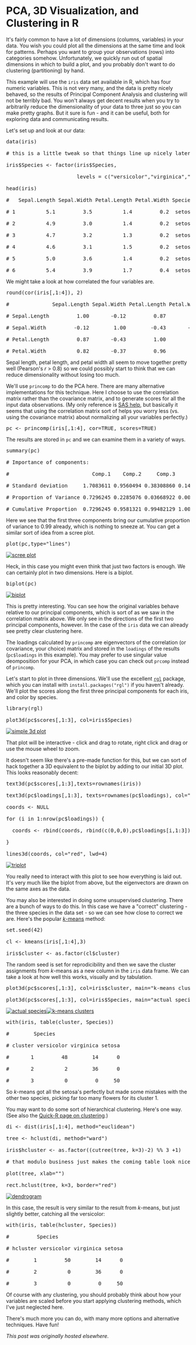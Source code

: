# PCA, 3D Visualization, and Clustering in R



It's fairly common to have a lot of dimensions (columns, variables) in your data. You wish you could plot all the dimensions at the same time and look for patterns. Perhaps you want to group your observations (rows) into categories somehow. Unfortunately, we quickly run out of spatial dimensions in which to build a plot, and you probably don't want to do clustering (partitioning) by hand.

This example will use the <code>iris</code> data set available in R, which has four numeric variables. This is not very many, and the data is pretty nicely behaved, so the results of Principal Component Analysis and clustering will not be terribly bad. You won't always get decent results when you try to arbitrarily reduce the dimensionality of your data to three just so you can make pretty graphs. But it sure is fun - and it can be useful, both for exploring data and communicating results.

Let's set up and look at our data:

<pre>data(iris)

# this is a little tweak so that things line up nicely later on

iris$Species &lt;- factor(iris$Species,

                       levels = c("versicolor","virginica","setosa"))

head(iris)

#   Sepal.Length Sepal.Width Petal.Length Petal.Width Species

# 1          5.1         3.5          1.4         0.2  setosa

# 2          4.9         3.0          1.4         0.2  setosa

# 3          4.7         3.2          1.3         0.2  setosa

# 4          4.6         3.1          1.5         0.2  setosa

# 5          5.0         3.6          1.4         0.2  setosa

# 6          5.4         3.9          1.7         0.4  setosa</pre>

We might take a look at how correlated the four variables are.

<pre>round(cor(iris[,1:4]), 2)

#              Sepal.Length Sepal.Width Petal.Length Petal.Width

# Sepal.Length         1.00       -0.12         0.87        0.82

# Sepal.Width         -0.12        1.00        -0.43       -0.37

# Petal.Length         0.87       -0.43         1.00        0.96

# Petal.Width          0.82       -0.37         0.96        1.00</pre>

Sepal length, petal length, and petal width all seem to move together pretty well (Pearson's <em>r</em> &gt; 0.8) so we could possibly start to think that we can reduce dimensionality without losing too much.

We'll use <code>princomp</code> to do the PCA here. There are many alternative implementations for this technique. Here I choose to use the correlation matrix rather than the covariance matrix, and to generate scores for all the input data observations. (My only reference is <a href="http://support.sas.com/documentation/cdl/en/statug/63347/HTML/default/viewer.htm#statug_princomp_sect004.htm">SAS help</a>, but basically it seems that using the correlation matrix sort of helps you worry less (vs. using the covariance matrix) about normalizing all your variables perfectly.)

<pre>pc &lt;- princomp(iris[,1:4], cor=TRUE, scores=TRUE)</pre>

The results are stored in <code>pc</code> and we can examine them in a variety of ways.

<pre>summary(pc)

# Importance of components:

#                           Comp.1    Comp.2     Comp.3      Comp.4

# Standard deviation     1.7083611 0.9560494 0.38308860 0.143926497

# Proportion of Variance 0.7296245 0.2285076 0.03668922 0.005178709

# Cumulative Proportion  0.7296245 0.9581321 0.99482129 1.000000000</pre>

Here we see that the first three components bring our cumulative proportion of variance to 0.99 already, which is nothing to sneeze at. You can get a similar sort of idea from a scree plot.

<pre>plot(pc,type="lines")</pre>

<a href="screen-shot-2013-02-03-at-3-59-23-pm.png"><img class="alignnone size-medium wp-image-116" alt="scree plot" src="screen-shot-2013-02-03-at-3-59-23-pm.png"></a>

Heck, in this case you might even think that just two factors is enough. We can certainly plot in two dimensions. Here is a biplot.

<pre>biplot(pc)</pre>

<a href="screen-shot-2013-02-03-at-4-00-56-pm.png"><img class="alignnone size-medium wp-image-117" alt="biplot" src="screen-shot-2013-02-03-at-4-00-56-pm.png"></a>

This is pretty interesting. You can see how the original variables behave relative to our principal components, which is sort of as we saw in the correlation matrix above. We only see in the directions of the first two principal components, however. In the case of the <code>iris</code> data we can already see pretty clear clustering here.

The loadings calculated by <code>princomp</code> are eigenvectors of the correlation (or covariance, your choice) matrix and stored in the <code>loadings</code> of the results (<code>pc$loadings</code> in this example). You may prefer to use singular value deomposition for your PCA, in which case you can check out <code>prcomp</code> instead of <code>princomp</code>.

Let's start to plot in three dimensions. We'll use the excellent <a href="http://rgl.neoscientists.org/about.shtml"><code>rgl</code></a> package, which you can install with <code>install.packages("rgl")</code> if you haven't already. We'll plot the scores along the first three principal components for each iris, and color by species.

<pre>library(rgl)

plot3d(pc$scores[,1:3], col=iris$Species)</pre>

<a href="screen-shot-2013-02-03-at-4-05-23-pm.png"><img class="alignnone size-medium wp-image-118" alt="simple 3d plot" src="screen-shot-2013-02-03-at-4-05-23-pm.png"></a>

That plot will be interactive - click and drag to rotate, right click and drag or use the mouse wheel to zoom.

It doesn't seem like there's a pre-made function for this, but we can sort of hack together a 3D equivalent to the biplot by adding to our initial 3D plot. This looks reasonably decent:

<pre>text3d(pc$scores[,1:3],texts=rownames(iris))

text3d(pc$loadings[,1:3], texts=rownames(pc$loadings), col="red")

coords &lt;- NULL

for (i in 1:nrow(pc$loadings)) {

  coords &lt;- rbind(coords, rbind(c(0,0,0),pc$loadings[i,1:3]))

}

lines3d(coords, col="red", lwd=4)</pre>

<a href="screen-shot-2013-02-03-at-4-10-05-pm.png"><img class="alignnone size-medium wp-image-119" alt="triplot" src="screen-shot-2013-02-03-at-4-10-05-pm.png"></a>

You really need to interact with this plot to see how everything is laid out. It's very much like the biplot from above, but the eigenvectors are drawn on the same axes as the data.

You may also be interested in doing some unsupervised clustering. There are a bunch of ways to do this. In this case we have a "correct" clustering - the three species in the data set - so we can see how close to correct we are. Here's the popular <a href="http://en.wikipedia.org/wiki/Kmeans"><em>k</em>-means</a> method:

<pre>set.seed(42)

cl &lt;- kmeans(iris[,1:4],3)

iris$cluster &lt;- as.factor(cl$cluster)</pre>

The random seed is set for reprodicibility and then we save the cluster assignments from <em>k</em>-means as a new column in the <code>iris</code> data frame. We can take a look at how well this works, visually and by tabulation.

<pre>plot3d(pc$scores[,1:3], col=iris$cluster, main="k-means clusters")

plot3d(pc$scores[,1:3], col=iris$Species, main="actual species")</pre>

<a href="screen-shot-2013-02-03-at-4-22-11-pm.png"><img class="alignnone  wp-image-121" alt="actual species" src="screen-shot-2013-02-03-at-4-22-11-pm.png"></a><a href="screen-shot-2013-02-03-at-4-22-00-pm.png"><img class="alignnone  wp-image-122" alt="k-means clusters" src="screen-shot-2013-02-03-at-4-22-00-pm.png"></a>

<pre>with(iris, table(cluster, Species))

#        Species

# cluster versicolor virginica setosa

#       1         48        14      0

#       2          2        36      0

#       3          0         0     50</pre>

So <em>k</em>-means got all the setosa's perfectly but made some mistakes with the other two species, picking far too many flowers for its cluster 1.

You may want to do some sort of hierarchical clustering. Here's one way. (See also the <a href="http://www.statmethods.net/advstats/cluster.html">Quick-R page on clustering</a>.)

<pre>di &lt;- dist(iris[,1:4], method="euclidean")

tree &lt;- hclust(di, method="ward")

iris$hcluster &lt;- as.factor((cutree(tree, k=3)-2) %% 3 +1)

# that modulo business just makes the coming table look nicer

plot(tree, xlab="")

rect.hclust(tree, k=3, border="red")</pre>

<a href="screen-shot-2013-02-03-at-4-37-46-pm.png"><img class="alignnone size-medium wp-image-126" alt="dendrogram" src="screen-shot-2013-02-03-at-4-37-46-pm.png"></a>

In this case, the result is very similar to the result from <em>k</em>-means, but just slightly better, catching all the versicolor:

<pre>with(iris, table(hcluster, Species))

#         Species

# hcluster versicolor virginica setosa

#        1         50        14      0

#        2          0        36      0

#        3          0         0     50</pre>

Of course with any clustering, you should probably think about how your variables are scaled before you start applying clustering methods, which I've just neglected here.

There's much more you can do, with many more options and alternative techniques. Have fun!



*This post was originally hosted elsewhere.*
